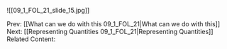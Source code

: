 ﻿

![[09_1_FOL_21_slide_15.jpg]]


Prev: [[What can we do with this 09_1_FOL_21|What can we do with this]]
Next: [[Representing Quantities 09_1_FOL_21|Representing Quantities]]
Related Content: